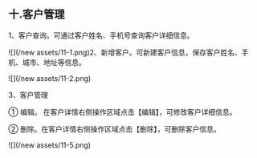 ## 十.客户**管理**

1、客户查询。可通过客户姓名、手机号查询客户详细信息。

![](/new assets/11-1.png)2、新增客户。可新建客户信息，保存客户姓名、手机、城市、地址等信息。

![](/new assets/11-2.png)

3、客户管理

① 编辑。 在客户详情右侧操作区域点击【编辑】，可修改客户详细信息。

② 删除。在客户详情右侧操作区域点击【删除】，可删除客户信息。

![](/new assets/11-5.png)

